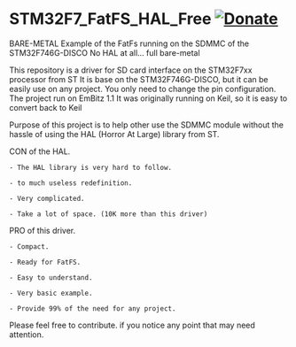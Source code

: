 # STM32F7_FatFS_HAL_Free  [![Donate](https://img.shields.io/badge/Donate-PayPal-green.svg)](https://www.paypal.me/aroyerqc)


BARE-METAL Example of the FatFs running on the SDMMC of the STM32F746G-DISCO No HAL at all... full bare-metal

This repository is a driver for SD card interface on the STM32F7xx processor from ST
It is base on the STM32F746G-DISCO, but it can be easily use on any project.
You only need to change the pin configuration.
The project run on EmBitz 1.1
It was originally running on Keil, so it is easy to convert back to Keil

Purpose of this project is to help other use the SDMMC module without the hassle of using the HAL (Horror At Large) library from ST.

CON of the HAL.
  
    - The HAL library is very hard to follow.
    
    - to much useless redefinition.
    
    - Very complicated.
    
    - Take a lot of space. (10K more than this driver)
          
 PRO of this driver.
 
    - Compact.
    
    - Ready for FatFS.
    
    - Easy to understand.
    
    - Very basic example.
    
    - Provide 99% of the need for any project.
    
Please feel free to contribute. if you notice any point that may need attention.
